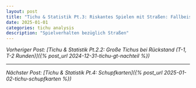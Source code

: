 ```yaml
---
layout: post
title: "Tichu & Statistik Pt.3: Riskantes Spielen mit Straßen: Fallbeispiele"
date: 2025-01-01
categories: tichu analysis
description: "Spielverhalten bezüglich Straßen"
---
```


*Vorheriger Post: [Tichu & Statistik Pt.2.2: Große Tichus bei Rückstand (T-1, T-2 Runden)]({% post_url 2024-12-31-tichu-gt-nachteil %})*

---

*Nächster Post: [Tichu & Statistik Pt.4: Schupfkarten]({% post_url 2025-01-02-tichu-schupfkarten %})*